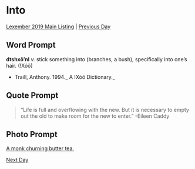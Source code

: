 # Into
[Lexember 2019 Main Listing](_prompts/r-conlangs/lexember/2019/toc_lex19.md) | [Previous Day](_prompts/r-conlangs/lexember/2019/prompts/w3/20.md)

## Word Prompt

**dtshxô’nl** _v._ stick something into (branches, a bush), specifically into one’s hair. (!Xóõ)

+ Traill, Anthony. 1994._ A !Xóõ Dictionary._

## Quote Prompt

> “Life is full and overflowing with the new. But it is necessary to empty out the old to make room for the new to enter.” -Eileen Caddy

## Photo Prompt

[A monk churning butter tea.](https://commons.wikimedia.org/wiki/File:Monk_churning_butter_tea.JPG)

[Next Day](_prompts/r-conlangs/lexember/2019/prompts/w4/22.md)
